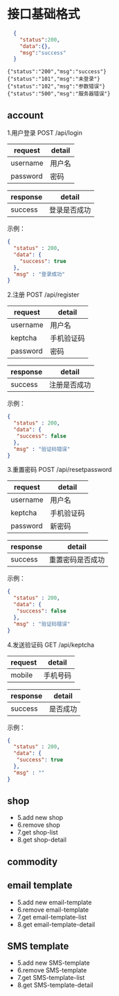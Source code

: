 # 接口基础格式

```json
  {
    "status":200,
    "data":{},
    "msg":"success"
  }
```
```
{"status":"200","msg":"success"}
{"status":"101","msg":"未登录"}
{"status":"102","msg":"参数错误"}
{"status":"500","msg":"服务器错误"}
```

## account

1.用户登录 POST /api/login

request| detail
-----|------
username | 用户名
password | 密码

response| detail
-----|------
success| 登录是否成功   

示例：
```json
{
  "status" : 200,
  "data": {
    "success": true
  },
  "msg" : "登录成功"
}
```
2.注册 POST /api/register

request| detail
-----|------
username | 用户名
keptcha | 手机验证码
password | 密码

response| detail
-----|------
success| 注册是否成功   

示例：
```json
{
  "status" : 200,
  "data": {
   "success": false
  },
  "msg" : "验证码错误"
}
```

3.重置密码 POST /api/resetpassword

request| detail
-----|------
username | 用户名
keptcha | 手机验证码
password | 新密码

response| detail
-----|------
success| 重置密码是否成功   

示例：
```json
{
  "status" : 200,
  "data": {
   "success": false
  },
  "msg" : "验证码错误"
}
```

4.发送验证码 GET /api/keptcha

request| detail
-----|------
mobile | 手机号码

response| detail
-----|------
success| 是否成功  

示例：
```json
{
  "status" : 200,
  "data": {
   "success": true
  },
  "msg" : ""
}
```

## shop
 - 5.add new shop
 - 6.remove shop
 - 7.get shop-list
 - 8.get shop-detail

## commodity

## email template
  - 5.add new email-template
  - 6.remove email-template
  - 7.get email-template-list
  - 8.get email-template-detail


## SMS template
  - 5.add new SMS-template
  - 6.remove SMS-template
  - 7.get SMS-template-list
  - 8.get SMS-template-detail
